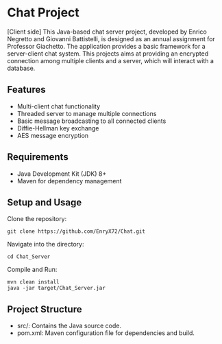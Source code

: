 # Chat Project
[Client side]
This Java-based chat server project, developed by Enrico Negretto and Giovanni Battistelli, is designed as an annual assignment for Professor Giachetto. 
The application provides a basic framework for a server-client chat system.
This projects aims at providing an encrypted connection among multiple clients and a server, which will interact with a database.
## Features
- Multi-client chat functionality
- Threaded server to manage multiple connections
- Basic message broadcasting to all connected clients
- Diffie-Hellman key exchange
- AES message encryption
## Requirements
- Java Development Kit (JDK) 8+
- Maven for dependency management
## Setup and Usage
Clone the repository:
```
git clone https://github.com/EnryX72/Chat.git
```
Navigate into the directory:
```
cd Chat_Server
```
Compile and Run:
```
mvn clean install
java -jar target/Chat_Server.jar
```

## Project Structure
- src/: Contains the Java source code.
- pom.xml: Maven configuration file for dependencies and build.
